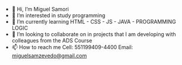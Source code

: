 - 👋 Hi, I’m Miguel Samori
- 👀 I’m interested in study programming
- 🌱 I’m currently learning HTML - CSS - JS - JAVA - PROGRAMMING LOGIC
- 💞️ I’m looking to collaborate on in projects that I am developing with colleagues from the ADS Course
- 📫 How to reach me Cell: 551199409-4400  Email: miguelsamzevedo@gmail.com

<!---
cmiguel12/cmiguel12 is a ✨ special ✨ repository because its `README.md` (this file) appears on your GitHub profile.
You can click the Preview link to take a look at your changes.
--->
